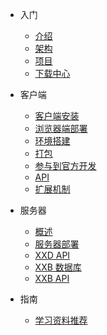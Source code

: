 * <i class="icon far fa-smile-beam"></i> 入门

  * [介绍](/README)
  * [架构](/arch)
  * [项目](/project)
  * [下载中心](/download)

* <i class="icon fas fa-laptop-code"></i> 客户端

  * [客户端安装](/client-install)
  * [浏览器端部署](/browser-deploy)
  * [环境搭建](/client/start)
  * [打包](client/package.md)
  * [参与到官方开发](client/contribute.md)
  * [API](client/api.md)
  * [扩展机制](client/extension.md)

* <i class="icon fas fa-running"></i> 服务器

  * [概述](server/summary)
  * [服务器部署](/server/deploy)
  * [XXD API](server/xxd-api)
  * [XXB 数据库](server/xxb-api)
  * [XXB API](server/xxb-api)


* <i class="icon far fa-compass"></i> 指南

  * [学习资料推荐](guide/learn)
